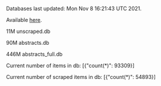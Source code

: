 Databases last updated: Mon Nov  8 16:21:43 UTC 2021. 

Available [here](https://github.com/cbeauhilton/ash-db/releases).

11M	unscraped.db

90M	abstracts.db

446M	abstracts_full.db

Current number of items in db:
[{"count(*)": 93309}]

Current number of scraped items in db:
[{"count(*)": 54893}]
